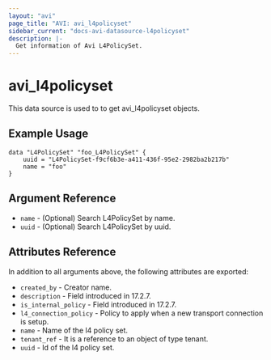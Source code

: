 ```yaml
---
layout: "avi"
page_title: "AVI: avi_l4policyset"
sidebar_current: "docs-avi-datasource-l4policyset"
description: |-
  Get information of Avi L4PolicySet.
---
```


# avi_l4policyset

This data source is used to to get avi_l4policyset objects.

## Example Usage

```hcl
data "L4PolicySet" "foo_L4PolicySet" {
    uuid = "L4PolicySet-f9cf6b3e-a411-436f-95e2-2982ba2b217b"
    name = "foo"
}
```

## Argument Reference

* `name` - (Optional) Search L4PolicySet by name.
* `uuid` - (Optional) Search L4PolicySet by uuid.

## Attributes Reference

In addition to all arguments above, the following attributes are exported:

* `created_by` - Creator name.
* `description` - Field introduced in 17.2.7.
* `is_internal_policy` - Field introduced in 17.2.7.
* `l4_connection_policy` - Policy to apply when a new transport connection is setup.
* `name` - Name of the l4 policy set.
* `tenant_ref` - It is a reference to an object of type tenant.
* `uuid` - Id of the l4 policy set.
